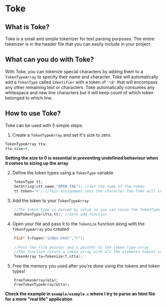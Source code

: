 # Toke

## What is Toke?

Toke is a small and simple tokenizer for text parsing purposes. The entire tokenizer is in the header file that you can easily include in your project.

## What can you do with Toke?

With Toke, you can tokenize special characters by adding them to a `TokenTypeArray` to specify their name and character. Toke will automatically add a `TokenType` called `Identifier` with a token of `'\0'`  that will encompass any other remaining text or characters. Toke automatically consumes any whitespace and new line characters but it will keep count of which token belonged to which line.

## How to use Toke?

Toke can be used with 5 simple steps:
1. Create a `TokenTypeArray` and set it's size to zero.
```C
TokenTypeArray tta;
tta.size=0;
```
**Setting the size to 0 is essential in preventing undefined behaviour when it comes to sizing up the array**

2.  Define the token types using a `TokenType` variable
```C
    TokenType tt;
    SetString(&tt.name,"OPEN TAG"); //Set the name of the token
    tt.token='<'; //This assignment sets the character the Toke will compare against 
```

3. Add the token to your `TokenTypeArray`
```C
    //The token type is passed by value so you can reuse the TokenType variable
    AddTokenType(&tta,tt); //Safe add function
```
4. Open your file and pass it to the `Tokenize` function along with the `TokenTypeArray` you created
```C
    FILE* f=fopen("index.html","r");
    
    //Pass the file pointer and a pointer to the token type array
    //The function return a token array with all the elements tokens in it!
    TokenArray ta=Tokenize(f,&tta);
```
5. Free the memory you used after you're done using the tokens and token types!
```
    FreeTokenArray(&ta);
    FreeTokenTypeArray(&tta);
```
**Check the example in **`example/example.c`** where I try to parse an html file for a more "real life" application**